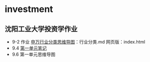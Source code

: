 # investment
## 沈阳工业大学投资学作业
- 9-2 作业 [申万行业分类思维导图](https://github.com/sam-lizy/investment/blob/main/%E8%A1%8C%E4%B8%9A%E5%88%86%E7%B1%BB.md)：行业分类.md 网页版：index.html 
- 9.4 [第一单元笔记](https://github.com/sam-lizy/investment/blob/main/%E7%AC%AC%E4%B8%80%E5%8D%95%E5%85%83%E7%AC%94%E8%AE%B0.md)
- 9.6 第一单元思维导图
